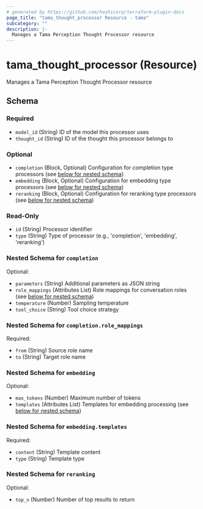 ```yaml
---
# generated by https://github.com/hashicorp/terraform-plugin-docs
page_title: "tama_thought_processor Resource - tama"
subcategory: ""
description: |-
  Manages a Tama Perception Thought Processor resource
---
```


# tama_thought_processor (Resource)

Manages a Tama Perception Thought Processor resource



<!-- schema generated by tfplugindocs -->
## Schema

### Required

- `model_id` (String) ID of the model this processor uses
- `thought_id` (String) ID of the thought this processor belongs to

### Optional

- `completion` (Block, Optional) Configuration for completion type processors (see [below for nested schema](#nestedblock--completion))
- `embedding` (Block, Optional) Configuration for embedding type processors (see [below for nested schema](#nestedblock--embedding))
- `reranking` (Block, Optional) Configuration for reranking type processors (see [below for nested schema](#nestedblock--reranking))

### Read-Only

- `id` (String) Processor identifier
- `type` (String) Type of processor (e.g., 'completion', 'embedding', 'reranking')

<a id="nestedblock--completion"></a>
### Nested Schema for `completion`

Optional:

- `parameters` (String) Additional parameters as JSON string
- `role_mappings` (Attributes List) Role mappings for conversation roles (see [below for nested schema](#nestedatt--completion--role_mappings))
- `temperature` (Number) Sampling temperature
- `tool_choice` (String) Tool choice strategy

<a id="nestedatt--completion--role_mappings"></a>
### Nested Schema for `completion.role_mappings`

Required:

- `from` (String) Source role name
- `to` (String) Target role name



<a id="nestedblock--embedding"></a>
### Nested Schema for `embedding`

Optional:

- `max_tokens` (Number) Maximum number of tokens
- `templates` (Attributes List) Templates for embedding processing (see [below for nested schema](#nestedatt--embedding--templates))

<a id="nestedatt--embedding--templates"></a>
### Nested Schema for `embedding.templates`

Required:

- `content` (String) Template content
- `type` (String) Template type



<a id="nestedblock--reranking"></a>
### Nested Schema for `reranking`

Optional:

- `top_n` (Number) Number of top results to return
